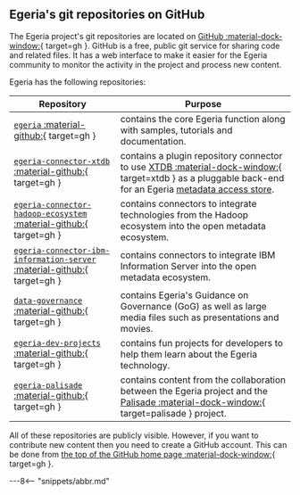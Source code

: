 <!-- SPDX-License-Identifier: CC-BY-4.0 -->
<!-- Copyright Contributors to the ODPi Egeria project 2020. -->

## Egeria's git repositories on GitHub

The Egeria project's git repositories are located on [GitHub :material-dock-window:](https://github.com/odpi){ target=gh }.
GitHub is a free, public git service for sharing code and related files.
It has a web interface to make it easier for the Egeria community to monitor
the activity in the project and process new content.

Egeria has the following repositories:

| Repository | Purpose |
|---|---|
| [`egeria` :material-github:](https://github.com/odpi/egeria){ target=gh } | contains the core Egeria function along with samples, tutorials and documentation. |
| [`egeria-connector-xtdb` :material-github:](https://github.com/odpi/egeria-connector-xtdb){ target=gh } | contains a plugin repository connector to use [XTDB :material-dock-window:](https://xtdb.com){ target=xtdb } as a pluggable back-end for an Egeria [metadata access store](./concepts/metadata-access-store). |
| [`egeria-connector-hadoop-ecosystem` :material-github:](https://github.com/odpi/egeria-connector-hadoop-ecosystem){ target=gh } | contains connectors to integrate technologies from the Hadoop ecosystem into the open metadata ecosystem. |
| [`egeria-connector-ibm-information-server` :material-github:](https://github.com/odpi/egeria-connector-ibm-information-server){ target=gh } | contains connectors to integrate IBM Information Server into the open metadata ecosystem. |
| [`data-governance` :material-github:](https://github.com/odpi/data-governance){ target=gh } | contains Egeria's Guidance on Governance (GoG) as well as large media files such as presentations and movies. |
| [`egeria-dev-projects` :material-github:](https://github.com/odpi/egeria-dev-projects){ target=gh } | contains fun projects for developers to help them learn about the Egeria technology. |
| [`egeria-palisade` :material-github:](https://github.com/odpi/egeria-palisade){ target=gh } | contains content from the collaboration between the Egeria project and the [Palisade :material-dock-window:](https://github.com/gchq/palisade){ target=palisade } project. |

All of these repositories are publicly visible.  However, if you want to contribute new content then you need
to create a GitHub account.  This can be done from [the top of the GitHub home page :material-dock-window:](https://github.com){ target=gh }.


---8<-- "snippets/abbr.md"